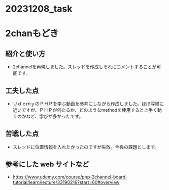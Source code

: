 # 20231208_task

# 2chanもどき

## 紹介と使い方

  - 2channelを再現しました。スレッドを作成しそれにコメントすることが可能です。


## 工夫した点

  - ＵｄｅｍｙのＰＨＰを学ぶ動画を参考にしながら作成しました。ほぼ写経に近いですが、ＰＨＰが何たるか、どのようなmethodを使用すると上手く動くのかなど、学びが多かったです。

## 苦戦した点

  - スレッドに位置情報を入れたかったのですが失敗。今後の課題とします。

## 参考にした web サイトなど

  - https://www.udemy.com/course/php-2channel-board-tutorial/learn/lecture/33190216?start=60#overview
